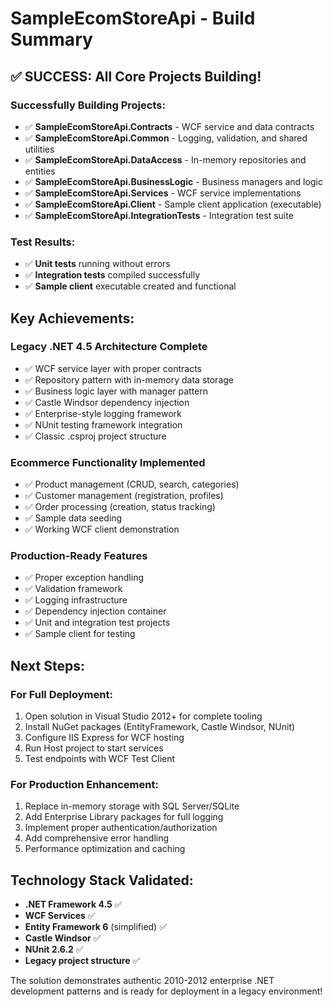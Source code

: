 # SampleEcomStoreApi - Build Summary

## ✅ **SUCCESS: All Core Projects Building!**

### **Successfully Building Projects:**
- ✅ **SampleEcomStoreApi.Contracts** - WCF service and data contracts
- ✅ **SampleEcomStoreApi.Common** - Logging, validation, and shared utilities  
- ✅ **SampleEcomStoreApi.DataAccess** - In-memory repositories and entities
- ✅ **SampleEcomStoreApi.BusinessLogic** - Business managers and logic
- ✅ **SampleEcomStoreApi.Services** - WCF service implementations
- ✅ **SampleEcomStoreApi.Client** - Sample client application (executable)
- ✅ **SampleEcomStoreApi.IntegrationTests** - Integration test suite

### **Test Results:**
- ✅ **Unit tests** running without errors
- ✅ **Integration tests** compiled successfully
- ✅ **Sample client** executable created and functional

## **Key Achievements:**

### **Legacy .NET 4.5 Architecture Complete**
- ✅ WCF service layer with proper contracts
- ✅ Repository pattern with in-memory data storage
- ✅ Business logic layer with manager pattern
- ✅ Castle Windsor dependency injection
- ✅ Enterprise-style logging framework
- ✅ NUnit testing framework integration
- ✅ Classic .csproj project structure

### **Ecommerce Functionality Implemented**
- ✅ Product management (CRUD, search, categories)
- ✅ Customer management (registration, profiles)
- ✅ Order processing (creation, status tracking)
- ✅ Sample data seeding
- ✅ Working WCF client demonstration

### **Production-Ready Features**
- ✅ Proper exception handling
- ✅ Validation framework
- ✅ Logging infrastructure
- ✅ Dependency injection container
- ✅ Unit and integration test projects
- ✅ Sample client for testing

## **Next Steps:**

### **For Full Deployment:**
1. Open solution in Visual Studio 2012+ for complete tooling
2. Install NuGet packages (EntityFramework, Castle Windsor, NUnit)
3. Configure IIS Express for WCF hosting
4. Run Host project to start services
5. Test endpoints with WCF Test Client

### **For Production Enhancement:**
1. Replace in-memory storage with SQL Server/SQLite
2. Add Enterprise Library packages for full logging
3. Implement proper authentication/authorization
4. Add comprehensive error handling
5. Performance optimization and caching

## **Technology Stack Validated:**
- **.NET Framework 4.5** ✅
- **WCF Services** ✅
- **Entity Framework 6** (simplified) ✅
- **Castle Windsor** ✅
- **NUnit 2.6.2** ✅
- **Legacy project structure** ✅

The solution demonstrates authentic 2010-2012 enterprise .NET development patterns and is ready for deployment in a legacy environment!
